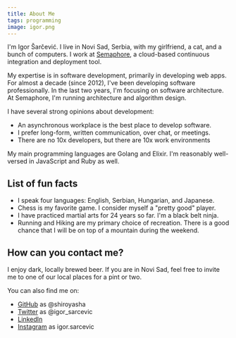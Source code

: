 ```yaml
---
title: About Me
tags: programming
image: igor.png
---
```


I'm Igor Šarčević. I live in Novi Sad, Serbia, with my girlfriend, a cat, and a
bunch of computers. I work at <a href="https://semaphoreci.com" target=_blank>Semaphore</a>, a
cloud-based continuous integration and deployment tool.

My expertise is in software development, primarily in developing web apps.
For almost a decade (since 2012), I've been developing software
professionally. In the last two years, I'm focusing on software architecture.
At Semaphore, I'm running architecture and algorithm design.

I have several strong opinions about development:

- An asynchronous workplace is the best place to develop software.
- I prefer long-form, written communication, over chat, or meetings.
- There are no 10x developers, but there are 10x work environments

My main programming languages are Golang and Elixir. I'm reasonably well-versed
in JavaScript and Ruby as well.

## List of fun facts

- I speak four languages: English, Serbian, Hungarian, and Japanese.
- Chess is my favorite game. I consider myself a "pretty good" player.
- I have practiced martial arts for 24 years so far. I'm a black belt ninja.
- Running and Hiking are my primary choice of recreation. There is a good chance
  that I will be on top of a mountain during the weekend.

## How can you contact me?

I enjoy dark, locally brewed beer. If you are in Novi Sad, feel free to invite
me to one of our local places for a pint or two.

You can also find me on:

- [GitHub](https://github.com/shiroyasha) as @shiroyasha
- [Twitter](https://twitter.com/igor_sarcevic) as @igor_sarcevic
- [LinkedIn](https://rs.linkedin.com/in/igorsarcevic)
- [Instagram](https://instagram.com/igor.sarcevic) as igor.sarcevic
